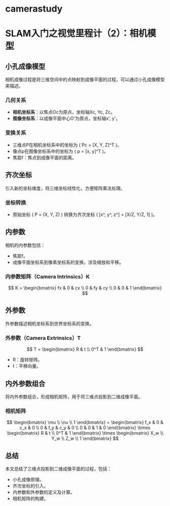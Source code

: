 # camerastudy
# SLAM入门之视觉里程计（2）：相机模型

## 小孔成像模型
相机成像过程是将三维空间中的点映射到成像平面的过程，可以通过小孔成像模型来描述。

### 几何关系
- **相机坐标系**：以焦点Oc为原点，坐标轴Xc, Yc, Zc。
- **图像坐标系**：以成像平面中心O'为原点，坐标轴x', y'。

### 变换关系
- 三维点P在相机坐标系中的坐标为 \( Pc = [X, Y, Z]^T \)。
- 像点p在图像坐标系中的坐标为 \( p = [x, y]^T \)。
- 焦距f：焦点到成像平面的距离。

## 齐次坐标
引入新的坐标维度，将三维坐标线性化，方便矩阵乘法处理。

### 坐标转换
- 原始坐标 \( P = (X, Y, Z) \) 转换为齐次坐标 \( [x^, y^, z^] = [X/Z, Y/Z, 1] \)。

## 内参数
相机的内参数包括：
- 焦距f。
- 成像平面坐标系到像素坐标系的变换，涉及缩放和平移。

### 内参数矩阵（Camera Intrinsics）K
$$
K = \begin{bmatrix}
fx & 0 & cx \\
0 & fy & cy \\
0 & 0 & 1
\end{bmatrix}
$$

## 外参数
外参数描述相机坐标系到世界坐标系的变换。

### 外参数（Camera Extrinsics）T
$$
T = \begin{bmatrix}
R & t \\
0^T & 1
\end{bmatrix}
$$
- R：旋转矩阵。
- t：平移向量。

## 内外参数组合
将内外参数组合，形成相机矩阵，用于将三维点投影到二维成像平面。

### 相机矩阵
$$
\begin{bmatrix}
\mu \\
\nu \\
1
\end{bmatrix} =
\begin{bmatrix}
f_x & 0 & c_x & 0 \\
0 & f_y & c_y & 0 \\
0 & 0 & 1 & 0
\end{bmatrix}
\times
\begin{bmatrix}
R & t \\
0^T & 1
\end{bmatrix}
\times
\begin{bmatrix}
X_w \\
Y_w \\
Z_w \\
1
\end{bmatrix}
$$

## 总结
本文总结了三维点投影到二维成像平面的过程，包括：
- 小孔成像原理。
- 齐次坐标的引入。
- 内参数和外参数的定义及计算。
- 相机矩阵的构建。
